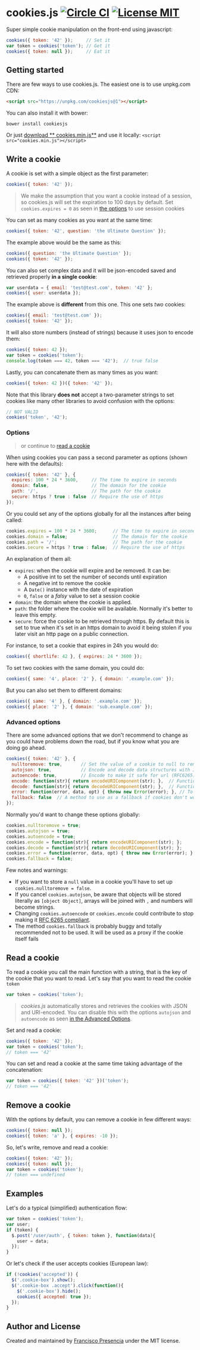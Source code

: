 # cookies.js [![Circle CI](https://circleci.com/gh/franciscop/cookies.js/tree/master.svg?style=shield)](https://circleci.com/gh/franciscop/cookies.js/tree/master) [![License MIT](https://img.shields.io/badge/license-MIT-blue.svg)](https://github.com/umbrellajs/umbrella/blob/master/LICENSE)

Super simple cookie manipulation on the front-end using javascript:

```js
cookies({ token: '42' });     // Set it
var token = cookies('token'); // Get it
cookies({ token: null });     // Eat it
```



## Getting started

There are few ways to use cookies.js. The easiest one is to use unpkg.com CDN:

```html
<script src="https://unpkg.com/cookiesjs@1"></script>
```

You can also install it with bower:

```
bower install cookiesjs
```

Or just [download ** cookies.min.js**](https://raw.githubusercontent.com/franciscop/cookies.js/master/cookies.min.js) and use it locally: `<script src="cookies.min.js"></script>`




## Write a cookie

A cookie is set with a simple object as the first parameter:

```js
cookies({ token: '42' });
```

> We make the assumption that you want a cookie instead of a session, so cookies.js will set the expiration to 100 days by default. Set `cookies.expires = 0` as seen in [the options](#options) to use session cookies

You can set as many cookies as you want at the same time:

```js
cookies({ token: '42', question: 'the Ultimate Question' });
```

The example above would be the same as this:

```js
cookies({ question: 'the Ultimate Question' });
cookies({ token: '42' });
```


You can also set complex data and it will be json-encoded saved and retrieved properly **in a single cookie**:

```js
var userdata = { email: 'test@test.com', token: '42' };
cookies({ user: userdata });
```

The example above is **different** from this one. This one sets *two* cookies:

```js
cookies({ email: 'test@test.com' });
cookies({ token: '42' });
```

It will also store numbers (instead of strings) because it uses json to encode them:

```js
cookies({ token: 42 });
var token = cookies('token');
console.log(token === 42, token === '42');  // true false
```

Lastly, you can concatenate them as many times as you want:

```js
cookies({ token: 42 })({ token: '42' });
```

Note that this library **does not** accept a two-parameter strings to set cookies like many other libraries to avoid confusion with the options:

```js
// NOT VALID
cookies('token', '42');
```



### Options

> or continue to [read a cookie](#read-a-cookie)

When using cookies you can pass a second parameter as options (shown here with the defaults):

```js
cookies({ token: '42' }, {
  expires: 100 * 24 * 3600,     // The time to expire in seconds
  domain: false,                // The domain for the cookie
  path: '/',                    // The path for the cookie
  secure: https ? true : false  // Require the use of https
});
```

Or you could set any of the options globally for all the instances after being called:

```js
cookies.expires = 100 * 24 * 3600;      // The time to expire in seconds
cookies.domain = false;                 // The domain for the cookie
cookies.path = '/';                     // The path for the cookie
cookies.secure = https ? true : false;  // Require the use of https
```

An explanation of them all:

- `expires`: when the cookie will expire and be removed. It can be:
  - A positive int to set the number of seconds until expiration
  - A negative int to remove the cookie
  - A `Date()` instance with the date of expiration
  - `0`, `false` or a *falsy* value to set a session cookie
- `domain`: the domain where the cookie is applied.
- `path`: the folder where the cookie will be available. Normally it's better to leave this empty.
- `secure`: force the cookie to be retrieved through https. By default this is set to true when it's set in an https domain to avoid it being stolen if you later visit an http page on a public connection.

For instance, to set a cookie that expires in 24h you would do:

```js
cookies({ shortlife: 42 }, { expires: 24 * 3600 });
```

To set two cookies with the same domain, you could do:

```js
cookies({ same: '4', place: '2' }, { domain: '.example.com' });
```

But you can also set them to different domains:

```js
cookies({ same: '4' }, { domain: '.example.com' });
cookies({ place: '2' }, { domain: 'sub.example.com' });
```


### Advanced options

There are some advanced options that we don't recommend to change as you could have problems down the road, but if you know what you are doing go ahead.

```js
cookies({ token: '42' }, {
  nulltoremove: true,       // Set the value of a cookie to null to remove it
  autojson: true,           // Encode and decode data structures with JSON
  autoencode: true,         // Encode to make it safe for url (RFC6265)
  encode: function(str){ return encodeURIComponent(str); },  // Function to encode it
  decode: function(str){ return decodeURIComponent(str); },  // Function to decode it
  error: function(error, data, opt) { throw new Error(error); }, // To handle errors
  fallback: false  // A method to use as a fallback if cookies don't work
});
```

Normally you'd want to change these options globally:

```js
cookies.nulltoremove = true;
cookies.autojson = true;
cookies.autoencode = true;
cookies.encode = function(str){ return encodeURIComponent(str); };
cookies.decode = function(str){ return decodeURIComponent(str); };
cookies.error = function(error, data, opt) { throw new Error(error); };
cookies.fallback = false;
```

Few notes and warnings:

- If you want to store a `null` value in a cookie you'll have to set up `cookies.nulltoremove = false`.
- If you cancel `cookies.autojson`, be aware that objects will be stored literally as `[object Object]`, arrays will be joined with `,` and numbers will become strings.
- Changing `cookies.autoencode` or `cookies.encode` could contribute to stop making it [RFC 6265 compliant](https://news.ycombinator.com/item?id=12450841).
- The method `cookies.fallback` is probably buggy and totally recommended not to be used. It will be used as a proxy if the cookie itself fails


## Read a cookie

To read a cookie you call the main function with a string, that is the key of the cookie that you want to read. Let's say that you want to read the cookie `token`

```js
var token = cookies('token');
```

> *cookies.js* automatically stores and retrieves the cookies with JSON and URI-encoded. You can disable this with the options `autojson` and `autoencode` as seen [in the Advanced Options](#advanced-options).

Set and read a cookie:

```js
cookies({ token: '42' });
var token = cookies('token');
// token === '42'
```

You can set and read a cookie at the same time taking advantage of the concatenation:

```js
var token = cookies({ token: '42' })('token');
// token === '42'
```



## Remove a cookie

With the options by default, you can remove a cookie in few different ways:

```js
cookies({ token: null });
cookies({ token: 'a' }, { expires: -10 });
```

So, let's write, remove and read a cookie:

```js
cookies({ token: '42' });
cookies({ token: null });
var token = cookies('token');
// token === undefined
```



## Examples

Let's do a typical (simplified) authentication flow:

```js
var token = cookies('token');
var user;
if (token) {
  $.post('/user/auth', { token: token }, function(data){
    user = data;
  });
}
```

Or let's check if the user accepts cookies (European law):

```js
if (!cookies('accepted')) {
  $('.cookie-box').show();
  $('.cookie-box .accept').click(function(){
    $('.cookie-box').hide();
    cookies({ accepted: true });
  });
}
```



## Author and License

Created and maintained by [Francisco Presencia](https://github.com/franciscop) under the MIT license.
